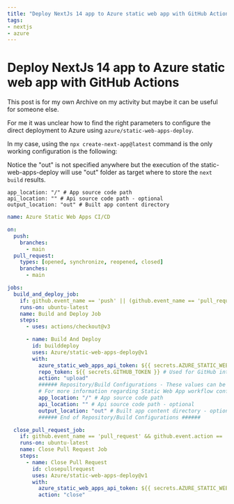 ```yaml
---
title: "Deploy NextJs 14 app to Azure static web app with GitHub Actions"
tags: 
- nextjs
- azure
---
```


# Deploy NextJs 14 app to Azure static web app with GitHub Actions

This post is for my own Archive on my activity but maybe it can be useful for someone else.

For me it was unclear how to find the right parameters to configure the direct deployment to Azure using `azure/static-web-apps-deploy`.

In my case, using the `npx create-next-app@latest` command is the only working configuration is the following:

Notice the "out" is not specified anywhere but the execution of the static-web-apps-deploy will use "out" folder as target where to store the `next build` results.

```
app_location: "/" # App source code path
api_location: "" # Api source code path - optional
output_location: "out" # Built app content directory 
```


```yaml
name: Azure Static Web Apps CI/CD

on:
  push:
    branches:
      - main
  pull_request:
    types: [opened, synchronize, reopened, closed]
    branches:
      - main

jobs:
  build_and_deploy_job:
    if: github.event_name == 'push' || (github.event_name == 'pull_request' && github.event.action != 'closed')
    runs-on: ubuntu-latest
    name: Build and Deploy Job
    steps:
      - uses: actions/checkout@v3

      - name: Build And Deploy
        id: builddeploy
        uses: Azure/static-web-apps-deploy@v1
        with:
          azure_static_web_apps_api_token: ${{ secrets.AZURE_STATIC_WEB_APP_TOKEN }}
          repo_token: ${{ secrets.GITHUB_TOKEN }} # Used for GitHub integrations (i.e. PR comments)
          action: "upload"
          ###### Repository/Build Configurations - These values can be configured to match your app requirements. ######
          # For more information regarding Static Web App workflow configurations, please visit: https://aka.ms/swaworkflowconfig
          app_location: "/" # App source code path
          api_location: "" # Api source code path - optional
          output_location: "out" # Built app content directory - optional
          ###### End of Repository/Build Configurations ######

  close_pull_request_job:
    if: github.event_name == 'pull_request' && github.event.action == 'closed'
    runs-on: ubuntu-latest
    name: Close Pull Request Job
    steps:
      - name: Close Pull Request
        id: closepullrequest
        uses: Azure/static-web-apps-deploy@v1
        with:
          azure_static_web_apps_api_token: ${{ secrets.AZURE_STATIC_WEB_APP_TOKEN }}
          action: "close"
```
